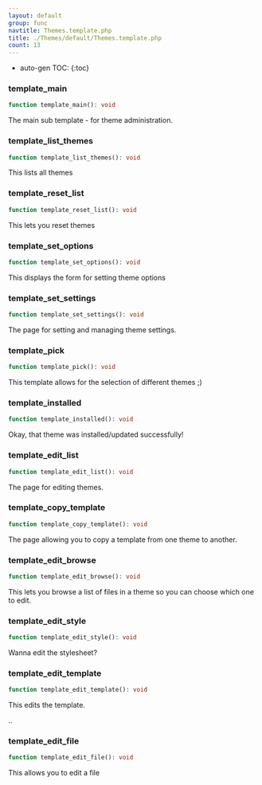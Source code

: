 ```yaml
---
layout: default
group: func
navtitle: Themes.template.php
title: ./Themes/default/Themes.template.php
count: 13
---
```

* auto-gen TOC:
{:toc}
### template_main

```php
function template_main(): void
```
The main sub template - for theme administration.



### template_list_themes

```php
function template_list_themes(): void
```
This lists all themes



### template_reset_list

```php
function template_reset_list(): void
```
This lets you reset themes



### template_set_options

```php
function template_set_options(): void
```
This displays the form for setting theme options



### template_set_settings

```php
function template_set_settings(): void
```
The page for setting and managing theme settings.



### template_pick

```php
function template_pick(): void
```
This template allows for the selection of different themes ;)



### template_installed

```php
function template_installed(): void
```
Okay, that theme was installed/updated successfully!



### template_edit_list

```php
function template_edit_list(): void
```
The page for editing themes.



### template_copy_template

```php
function template_copy_template(): void
```
The page allowing you to copy a template from one theme to another.



### template_edit_browse

```php
function template_edit_browse(): void
```
This lets you browse a list of files in a theme so you can choose which one to edit.



### template_edit_style

```php
function template_edit_style(): void
```
Wanna edit the stylesheet?



### template_edit_template

```php
function template_edit_template(): void
```
This edits the template.

..

### template_edit_file

```php
function template_edit_file(): void
```
This allows you to edit a file



